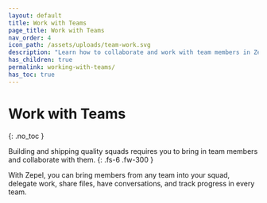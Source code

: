 ```yaml
---
layout: default
title: Work with Teams
page_title: Work with Teams
nav_order: 4
icon_path: /assets/uploads/team-work.svg
description: "Learn how to collaborate and work with team members in Zepel. Use multiple Boards, run Sprints, and have discussions."
has_children: true
permalink: working-with-teams/
has_toc: true
---
```


# Work with Teams
{: .no_toc }

Building and shipping quality squads requires you to bring in team members and collaborate with them.
{: .fs-6 .fw-300 }

With Zepel, you can bring members from any team into your squad, delegate work, share files, have conversations, and track progress in every team.
